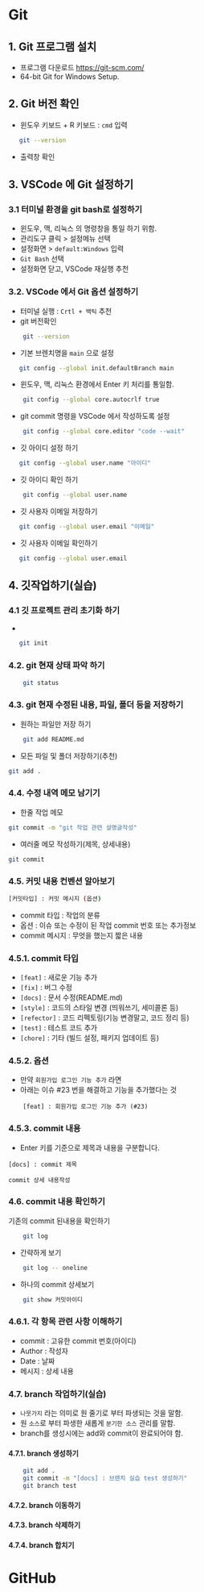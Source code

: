 # Git

## 1. Git 프로그램 설치 
 - 프로그램 다운로드 https://git-scm.com/
 - 64-bit Git for Windows Setup.

 ## 2. Git 버전 확인
 - 윈도우 키보드 + R 키보드 : `cmd` 입력 
 ```bash
    git --version
 ```

 - 출력창 확인

## 3. VSCode 에 Git 설정하기

### 3.1 터미널 환경을 git bash로 설정하기
 - 윈도우, 맥, 리눅스 의 명령창을 통일 하기 위함.
 - 관리도구 클릭 > 설정메뉴 선택 
 - 설정화면 > `default:Windows` 입력 
 - `Git Bash` 선택
 - 설정화면 닫고, VSCode 재실행 추천

### 3.2. VSCode 에서 Git 옵션 설정하기 
 - 터미널 실행 : ` Crtl + 백틱 ` 추천
 - git 버전확인

```bash
    git --version
```
 
 - 기본 브렌치명을 `main` 으로 설정
 ```bash
    git config --global init.defaultBranch main
 ```
- 윈도우, 맥, 리눅스 환경에서 Enter 키 처리를 통일함.
```bash
    git config --global core.autocrlf true
```
- git commit 명령을 VSCode 에서 작성하도록 설정 

```bash
    git config --global core.editor "code --wait"
```

 - 깃 아이디 설정 하기

 ```bash
    git config --global user.name "아이디"
 ```

  - 깃 아이디 확인 하기

```bash
    git config --global user.name
```

 - 깃 사용자 이메일 저장하기 
 ```bash
    git config --global user.email "이메일"
 ```

 - 깃 사용자 이메일 확인하기

 ```bash
    git config --global user.email
 ```

## 4. 깃작업하기(실습)

### 4.1  깃 프로젝트 관리 초기화 하기

 - 
 ```bash
    git init 
 ```

### 4.2. git 현재 상태 파악 하기

```bash
    git status
```

### 4.3. git 현재 수정된 내용, 파일, 폴더 등을 저장하기 
 
 - 원하는 파일만 저장 하기
```bash
    git add README.md
```

 - 모든 파일 및 폴더 저장하기(추천)
```bash
git add .
```

### 4.4. 수정 내역 메모 남기기

- 한줄 작업 메모

```bash
git commit -m "git 작업 관련 설명글작성"
```

- 여러줄 메모 작성하기(제목, 상세내용)
```bash
git commit
```

### 4.5. 커밋 내용 컨벤션 알아보기


```bash
[커밋타입] : 커밋 메시지 (옵션)
```
 - commit 타입 : 작업의 분류
 - 옵션 : 이슈 또는 수정이 된 작업 commit 번호 또는 추가정보
- commit 메시지 : 무엇을 했는지 짧은 내용

### 4.5.1. commit 타입

 - `[feat]` : 새로운 기능 추가
 - `[fix]` : 버그 수정
 - `[docs]` : 문서 수정(README.md)
 - `[style]` : 코드의 스타일 변경 (띄워쓰기, 세미콜론 등)
 - `[refector]` : 코드 리펙토링(기능 변경말고, 코드 정리 등)
 - `[test]` : 테스트 코드 추가
 - `[chore]` : 기타 (빌드 설정, 패키지 업데이트 등)

### 4.5.2. 옵션
 - 만약 `회원가입 로그인 기능 추가` 라면 
 - 아래는 이슈 #23 번을 해결하고 기능을 추가했다는 것

```
    [feat] : 회원가입 로그인 기능 추가 (#23)
```

### 4.5.3. commit 내용 
 
 - Enter 키를 기준으로 제목과 내용을 구분합니다. 

```
[docs] : commit 제목 

commit 상세 내용작성

```
### 4.6. commit 내용 확인하기

  기존의 commit 된내용을 확인하기 

```bash
    git log
```
 
 - 간략하게 보기
```bash
    git log -- oneline
```

- 하나의 commit  상세보기 
```bash
    git show 커밋아이디
```

### 4.6.1. 각 항목 관련 사항 이해하기
 - commit : 고유한 commit 번호(아이디)
 - Author : 작성자
 - Date   : 날짜 
 - 메시지  : 상세 내용

### 4.7. branch 작업하기(실습)

 - `나뭇가지` 라는 의미로 원 줄기로 부터 파생되는 것을 말함.
 - 원 `소스`로 부터 파생한 새롭게 `분기한 소스` 관리를 말함.
 - branch를 생성시에는 add와 commit이 완료되어야 함.

#### 4.7.1. branch 생성하기

```bash
    git add .
    git commit -m "[docs] : 브렌치 실습 test 생성하기"
    git branch test
```



#### 4.7.2. branch 이동하기

#### 4.7.3. branch 삭제하기

#### 4.7.4. branch 합치기 

# GitHub